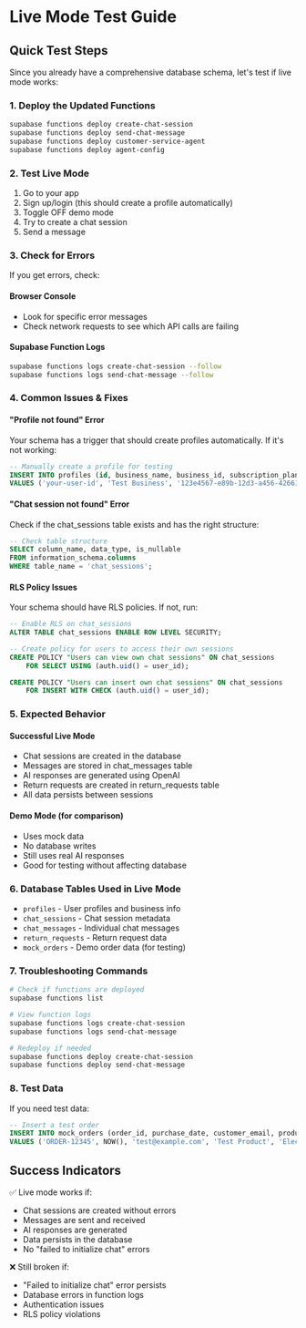 # Live Mode Test Guide

## Quick Test Steps

Since you already have a comprehensive database schema, let's test if live mode works:

### 1. Deploy the Updated Functions
```bash
supabase functions deploy create-chat-session
supabase functions deploy send-chat-message
supabase functions deploy customer-service-agent
supabase functions deploy agent-config
```

### 2. Test Live Mode
1. Go to your app
2. Sign up/login (this should create a profile automatically)
3. Toggle OFF demo mode
4. Try to create a chat session
5. Send a message

### 3. Check for Errors
If you get errors, check:

#### Browser Console
- Look for specific error messages
- Check network requests to see which API calls are failing

#### Supabase Function Logs
```bash
supabase functions logs create-chat-session --follow
supabase functions logs send-chat-message --follow
```

### 4. Common Issues & Fixes

#### "Profile not found" Error
Your schema has a trigger that should create profiles automatically. If it's not working:

```sql
-- Manually create a profile for testing
INSERT INTO profiles (id, business_name, business_id, subscription_plan, onboarded)
VALUES ('your-user-id', 'Test Business', '123e4567-e89b-12d3-a456-426614174000', 'free', false);
```

#### "Chat session not found" Error
Check if the chat_sessions table exists and has the right structure:

```sql
-- Check table structure
SELECT column_name, data_type, is_nullable 
FROM information_schema.columns 
WHERE table_name = 'chat_sessions';
```

#### RLS Policy Issues
Your schema should have RLS policies. If not, run:

```sql
-- Enable RLS on chat_sessions
ALTER TABLE chat_sessions ENABLE ROW LEVEL SECURITY;

-- Create policy for users to access their own sessions
CREATE POLICY "Users can view own chat sessions" ON chat_sessions
    FOR SELECT USING (auth.uid() = user_id);

CREATE POLICY "Users can insert own chat sessions" ON chat_sessions
    FOR INSERT WITH CHECK (auth.uid() = user_id);
```

### 5. Expected Behavior

#### Successful Live Mode
- Chat sessions are created in the database
- Messages are stored in chat_messages table
- AI responses are generated using OpenAI
- Return requests are created in return_requests table
- All data persists between sessions

#### Demo Mode (for comparison)
- Uses mock data
- No database writes
- Still uses real AI responses
- Good for testing without affecting database

### 6. Database Tables Used in Live Mode

- `profiles` - User profiles and business info
- `chat_sessions` - Chat session metadata
- `chat_messages` - Individual chat messages
- `return_requests` - Return request data
- `mock_orders` - Demo order data (for testing)

### 7. Troubleshooting Commands

```bash
# Check if functions are deployed
supabase functions list

# View function logs
supabase functions logs create-chat-session
supabase functions logs send-chat-message

# Redeploy if needed
supabase functions deploy create-chat-session
supabase functions deploy send-chat-message
```

### 8. Test Data

If you need test data:

```sql
-- Insert a test order
INSERT INTO mock_orders (order_id, purchase_date, customer_email, product_name, product_category)
VALUES ('ORDER-12345', NOW(), 'test@example.com', 'Test Product', 'Electronics');
```

## Success Indicators

✅ Live mode works if:
- Chat sessions are created without errors
- Messages are sent and received
- AI responses are generated
- Data persists in the database
- No "failed to initialize chat" errors

❌ Still broken if:
- "Failed to initialize chat" error persists
- Database errors in function logs
- Authentication issues
- RLS policy violations 